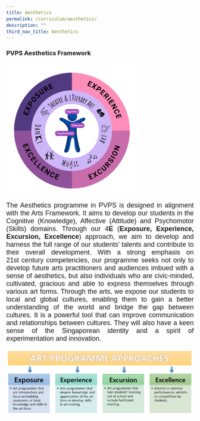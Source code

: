 ```yaml
---
title: Aesthetics
permalink: /curriculum/aesthetics/
description: ""
third_nav_title: Aesthetics
---
```

### PVPS Aesthetics Framework

<font size="4" face="arial, sans-serif">
<img src="/images/Curriculum/Aesthetics/PVPS_Aesthetics_Framework_1.png" alt="" style="width:70%">

</font><p align="justify"><font size="4" face="arial, sans-serif"> 
The Aesthetics programme in PVPS is designed in alignment with the Arts Framework. It aims to develop our students in the Cognitive (Knowledge), Affective (Attitude) and Psychomotor (Skills) domains. Through our 4**E**&nbsp;(**Exposure, Experience, Excursion, Excellence**) approach, we aim to develop and harness the full range of our students' talents and contribute to their overall development. With a strong emphasis on 21st&nbsp;century competencies, our programme seeks not only to develop future arts practitioners and audiences imbued with a sense of aesthetics, but also individuals who are civic-minded, cultivated, gracious and able to express themselves through various art forms. Through the arts, we expose our students to local and global cultures, enabling them to gain a better understanding of the world and bridge the gap between cultures. It is a powerful tool that can improve communication and relationships between cultures. They will also have a keen sense of the Singaporean identity and a spirit of experimentation and innovation.  </font> </p><p>

![PVPS Aesthetics Framework_1.png](/images/Curriculum/Aesthetics/Art/Art_Prog_Approv.png)